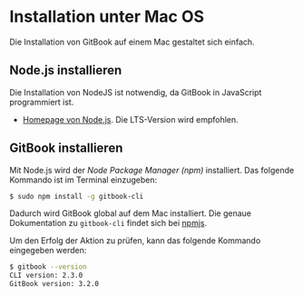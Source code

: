 # Installation unter Mac OS

Die Installation von GitBook auf einem Mac gestaltet sich einfach.

## Node.js installieren

Die Installation von NodeJS ist notwendig, da GitBook in JavaScript programmiert ist.

* [Homepage von Node.js](https://nodejs.org/en/). Die LTS-Version wird empfohlen.

## GitBook installieren

Mit Node.js wird der *Node Package Manager (npm)* installiert. Das folgende Kommando ist im Terminal einzugeben:

```bash
$ sudo npm install -g gitbook-cli
```

Dadurch wird GitBook global auf dem Mac installiert. Die genaue Dokumentation zu `gitbook-cli` findet sich bei [npmjs](https://www.npmjs.com/package/gitbook-cli).

Um den Erfolg der Aktion zu prüfen, kann das folgende Kommando eingegeben werden:

```bash
$ gitbook --version
CLI version: 2.3.0
GitBook version: 3.2.0
```
